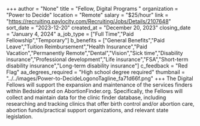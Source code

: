 +++
author = "None"
title = "Fellow, Digital Programs "
organization = "Power to Decide"
location = "Remote"
salary = "$25/hour"
link = "https://recruiting.paylocity.com/Recruiting/Jobs/Details/2107648"
sort_date = "2023-12-20"
created_at = "December 20, 2023"
closing_date = "January 4, 2024"
a_job_type = ["Full Time","Paid Fellowship","Temporary"]
b_benefits = ["General Benefits","Paid Leave","Tuition Reimbursement","Health Insurance","Paid Vacation","Permanently Remote","Dental","Vision","Sick time","Disability insurance","Professional development","Life insurance","FSA","Short-term disability insurance","Long-term disability insurance"]
c_feedback = "Red Flag"
aa_degrees_required = "High school degree required"
thumbnail = "../../images/Power-to-DecideLogonoTagline_fa71d66f.png"
+++
The Digital Fellows will support the expansion and maintenance of the services finders within Bedsider and on AbortionFinder.org. Specifically, the Fellows will collect and maintain data for the clinic finder database, including researching and tracking clinics that offer birth control and/or abortion care, abortion funds/practical support organizations, and relevant state legislation.  